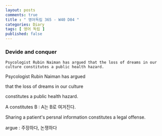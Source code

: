 ```yaml
---
layout: posts
comments: true
title : " 영어독립 365 - W40 D04 "
categories: Diary
tags: [ 영어 독립 ]
published: false
---
```


### Devide and conquer

```text
Psycologist Rubin Naiman has argued that the loss of dreams in our culture constitutes a public health hazard.
```

Psycologist Rubin Naiman has argued

that the loss of dreams in our culture

constitutes a public health hazard.

A constitutes B
 : A는 B로 여겨진다.

Sharing a patient's persnal information constitutes a legal offense.

argue
 : 주장하다, 논쟁하다

